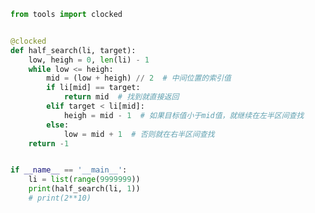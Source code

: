 
<BlogInfo id="1018" title="114.二分查找" author="白日梦想猿" pv=0 read_times=0 pre_cost_time=0分24秒 category="leetcode" tag_list="['leetcode']" create_time="2022.06.05 18:40:15" update_time="2023.06.13 23:15:25" />

```python
from tools import clocked


@clocked
def half_search(li, target):
    low, heigh = 0, len(li) - 1
    while low <= heigh:
        mid = (low + heigh) // 2  # 中间位置的索引值
        if li[mid] == target:
            return mid  # 找到就直接返回
        elif target < li[mid]:
            heigh = mid - 1  # 如果目标值小于mid值，就继续在左半区间查找
        else:
            low = mid + 1  # 否则就在右半区间查找
    return -1


if __name__ == '__main__':
    li = list(range(9999999))
    print(half_search(li, 1))
    # print(2**10)

```
